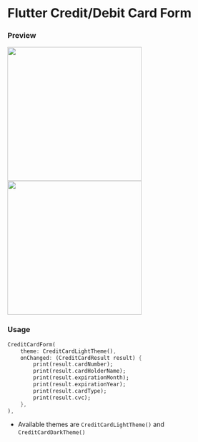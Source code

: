 # Flutter Credit/Debit Card Form

### Preview

<img width="300" src="https://raw.githubusercontent.com/necessarylion/flutter-credit-card-form/master/preview-dark.png" />
<img width="300" src="https://raw.githubusercontent.com/necessarylion/flutter-credit-card-form/master/preview-light.png" />

### Usage 

```dart
CreditCardForm(
    theme: CreditCardLightTheme(),
    onChanged: (CreditCardResult result) {
        print(result.cardNumber);
        print(result.cardHolderName);
        print(result.expirationMonth);
        print(result.expirationYear);
        print(result.cardType);
        print(result.cvc);
    },
),
```

- Available themes are `CreditCardLightTheme()` and `CreditCardDarkTheme()`